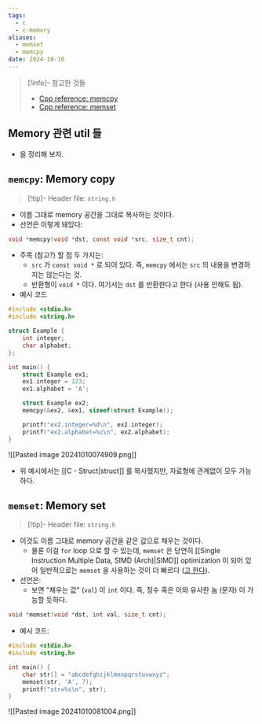 ```yaml
---
tags:
  - c
  - c-memory
aliases:
  - memset
  - memcpy
date: 2024-10-10
---
```

> [!info]- 참고한 것들
> - [Cpp reference: memcpy](https://en.cppreference.com/w/c/string/byte/memcpy)
> - [Cpp reference: memset](https://en.cppreference.com/w/c/string/byte/memset)

## Memory 관련 util 들

- 을 정리해 보자.

## `memcpy`: Memory copy

> [!tip]- Header file: `string.h`

- 이름 그대로 memory 공간을 그대로 복사하는 것이다.
- 선언은 이렇게 돼있다:

```c
void *memcpy(void *dst, const void *src, size_t cnt);
```

- 주목 (참고?) 할 점 두 가지는:
	- `src` 가 `const void *` 로 되어 있다. 즉, `memcpy` 에서는 `src` 의 내용을 변경하지는 않는다는 것.
	- 반환형이 `void *` 이다. 여기서는 `dst` 를 반환한다고 한다 (사용 안해도 됨).
- 예시 코드

```c
#include <stdio.h>
#include <string.h>

struct Example {
	int integer;
	char alphabet;
};

int main() {
	struct Example ex1;
	ex1.integer = 123;
	ex1.alphabet = 'A';

	struct Example ex2;
	memcpy(&ex2, &ex1, sizeof(struct Example));

	printf("ex2.integer=%d\n", ex2.integer);
	printf("ex2.alphabet=%c\n", ex2.alphabet);
}
```

![[Pasted image 20241010074909.png]]

- 위 예시에서는 [[C - Struct|struct]] 를 복사했지만, 자료형에 관계없이 모두 가능하다.

## `memset`: Memory set

> [!tip]- Header file: `string.h`

- 이것도 이름 그대로 memory 공간을 같은 값으로 채우는 것이다.
	- 물론 이걸 `for` loop 으로 할 수 있는데, `memset` 은 당연히 [[Single Instruction Multiple Data, SIMD (Arch)|SIMD]] optimization 이 되어 있어 일반적으로는 `memset` 을 사용하는 것이 더 빠르다 ([고 한다](https://stackoverflow.com/a/7367716)).
- 선언은:
	- 보면 "채우는 값" (`val`) 이 `int` 이다. 즉, 정수 혹은 이와 유사한 놈 (문자) 이 가능할 듯하다.

```c
void *memset(void *dst, int val, size_t cnt);
```

- 예시 코드:

```c
#include <stdio.h>
#include <string.h>

int main() {
	char str[] = "abcdefghijklmnopqrstuvwxyz";
	memset(str, 'A', 7);
	printf("str=%s\n", str);
}
```

![[Pasted image 20241010081004.png]]